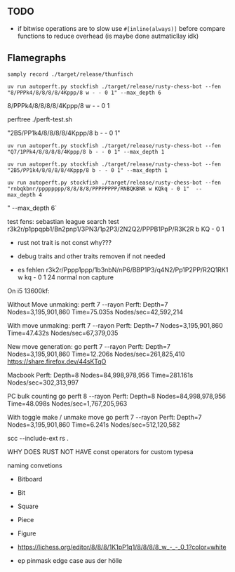 ## TODO

- if bitwise operations are to slow use `#[inline(always)]` before compare functions to reduce overhead (is maybe done autmaticllay idk)

## Flamegraphs

`samply record ./target/release/thunfisch`

`uv run autoperft.py stockfish ./target/release/rusty-chess-bot --fen "8/PPPk4/8/8/8/8/4Kppp/8 w - - 0 1" --max_depth 6`

8/PPPk4/8/8/8/8/4Kppp/8 w - - 0 1

perftree ./perft-test.sh

"2B5/PP1k4/8/8/8/8/4Kppp/8 b - - 0 1"

`uv run autoperft.py stockfish ./target/release/rusty-chess-bot --fen "Q7/1PPk4/8/8/8/8/4Kppp/8 b - - 0 1" --max_depth 1`

`uv run autoperft.py stockfish ./target/release/rusty-chess-bot --fen "2B5/PP1k4/8/8/8/8/4Kppp/8 b - - 0 1" --max_depth 1`

`uv run autoperft.py stockfish ./target/release/rusty-chess-bot --fen "rnbqkbnr/pppppppp/8/8/8/8/PPPPPPPP/RNBQKBNR w KQkq - 0 1"  --max_depth 4`

" --max_depth 6`

test fens:
sebastian league search test r3k2r/p1ppqpb1/Bn2pnp1/3PN3/1p2P3/2N2Q2/PPPB1PpP/R3K2R b KQ - 0 1

- rust not trait is not const why???

- debug traits and other traits removen if not needed

- es fehlen r3k2r/Pppp1ppp/1b3nbN/nP6/BBP1P3/q4N2/Pp1P2PP/R2Q1RK1 w kq - 0 1
  24 normal non capture

On i5 13600kf:

Without Move unmaking:
perft 7 --rayon
Perft: Depth=7 Nodes=3,195,901,860 Time=75.035s Nodes/sec=42,592,214

With move unmaking:
perft 7 --rayon
Perft: Depth=7 Nodes=3,195,901,860 Time=47.432s Nodes/sec=67,379,035

New move generation:
go perft 7 --rayon
Perft: Depth=7 Nodes=3,195,901,860 Time=12.206s Nodes/sec=261,825,410
https://share.firefox.dev/44sKTqO

Macbook
Perft: Depth=8 Nodes=84,998,978,956 Time=281.161s Nodes/sec=302,313,997

PC bulk counting
go perft 8 --rayon
Perft: Depth=8 Nodes=84,998,978,956 Time=48.098s Nodes/sec=1,767,205,963

With toggle make / unmake move
go perft 7 --rayon
Perft: Depth=7 Nodes=3,195,901,860 Time=6.241s Nodes/sec=512,120,582

scc --include-ext rs .

WHY DOES RUST NOT HAVE const operators for custom typesa

naming convetions

- Bitboard
- Bit
- Square

- Piece
- Figure

- https://lichess.org/editor/8/8/8/1K1pP1q1/8/8/8/8_w_-_-_0_1?color=white
- ep pinmask edge case aus der hölle
